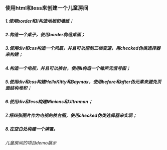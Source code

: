 ### 使用html和less来创建一个儿童房间

##### 1.使用border和li构造地板和墙纸；
##### 2.构造一个桌子，使用border构造桌面；
##### 3.使用div和css构造一个风扇，并且可以控制三档变速，用checked伪类选择器来构建；
##### 4.构造一个电视，并且可以换台，使用li构造一个噪声无信号图；
##### 5.使用div和css构建HelloKitty和Baymax，使用before和after伪元素来避免页面结构堆积；
##### 6.使用div和less构建Minions和Ultraman；
##### 7.将四张图片作为电视的换台图，使用checked伪类选择器来实现；
##### 8.在空白处构建一个牌匾。


###### 儿童房间的项目demo展示

